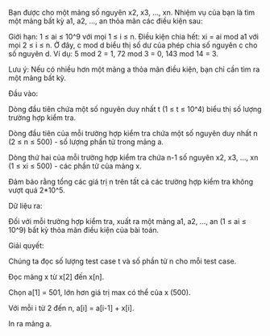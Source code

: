 
Bạn được cho một mảng số nguyên x2, x3, ..., xn. Nhiệm vụ của bạn là tìm một mảng bất kỳ a1, a2, ..., an thỏa mãn các điều kiện sau:

Giới hạn: 1 ≤ ai ≤ 10^9 với mọi 1 ≤ i ≤ n.
Điều kiện chia hết: xi = ai mod a1 với mọi 2 ≤ i ≤ n.
Ở đây, c mod d biểu thị số dư của phép chia số nguyên c cho số nguyên d. Ví dụ: 5 mod 2 = 1, 72 mod 3 = 0, 143 mod 14 = 3.

Lưu ý: Nếu có nhiều hơn một mảng a thỏa mãn điều kiện, bạn chỉ cần tìm ra một mảng bất kỳ.

Đầu vào:

Dòng đầu tiên chứa một số nguyên duy nhất t (1 ≤ t ≤ 10^4) biểu thị số lượng trường hợp kiểm tra.

Dòng đầu tiên của mỗi trường hợp kiểm tra chứa một số nguyên duy nhất n (2 ≤ n ≤ 500) - số lượng phần tử trong mảng a.

Dòng thứ hai của mỗi trường hợp kiểm tra chứa n-1 số nguyên x2, x3, ..., xn (1 ≤ xi ≤ 500) - các phần tử của mảng x.

Đảm bảo rằng tổng các giá trị n trên tất cả các trường hợp kiểm tra không vượt quá 2*10^5.

Dữ liệu ra:

Đối với mỗi trường hợp kiểm tra, xuất ra một mảng a1, a2, ..., an (1 ≤ ai ≤ 10^9) bất kỳ thỏa mãn điều kiện của bài toán.

Giải quyết:

Chúng ta đọc số lượng test case t và số phần tử n cho mỗi test case.

Đọc mảng x từ x[2] đến x[n].

Chọn a[1] = 501, lớn hơn giá trị max có thể của x (500).

Với mỗi i từ 2 đến n,  a[i] = a[i-1] + x[i].

In ra mảng a.
          
